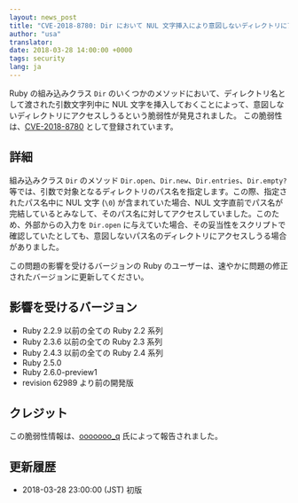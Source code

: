 ```yaml
---
layout: news_post
title: "CVE-2018-8780: Dir において NUL 文字挿入により意図しないディレクトリにアクセスされうる脆弱性について"
author: "usa"
translator:
date: 2018-03-28 14:00:00 +0000
tags: security
lang: ja
---
```


Ruby の組み込みクラス `Dir` のいくつかのメソッドにおいて、ディレクトリ名として渡された引数文字列中に NUL 文字を挿入しておくことによって、意図しないディレクトリにアクセスしうるという脆弱性が発見されました。
この脆弱性は、[CVE-2018-8780](http://cve.mitre.org/cgi-bin/cvename.cgi?name=CVE-2018-8780) として登録されています。

## 詳細

組み込みクラス `Dir` のメソッド `Dir.open`、`Dir.new`、`Dir.entries`、`Dir.empty?` 等では、引数で対象となるディレクトリのパス名を指定します。この際、指定されたパス名中に NUL 文字 (`\0`) が含まれていた場合、NUL 文字直前でパス名が完結しているとみなして、そのパス名に対してアクセスしていました。このため、外部からの入力を `Dir.open` に与えていた場合、その妥当性をスクリプトで確認していたとしても、意図しないパス名のディレクトリにアクセスしうる場合がありました。

この問題の影響を受けるバージョンの Ruby のユーザーは、速やかに問題の修正されたバージョンに更新してください。

## 影響を受けるバージョン

* Ruby 2.2.9 以前の全ての Ruby 2.2 系列
* Ruby 2.3.6 以前の全ての Ruby 2.3 系列
* Ruby 2.4.3 以前の全ての Ruby 2.4 系列
* Ruby 2.5.0
* Ruby 2.6.0-preview1
* revision 62989 より前の開発版

## クレジット

この脆弱性情報は、[ooooooo_q](https://hackerone.com/ooooooo_q) 氏によって報告されました。

## 更新履歴

* 2018-03-28 23:00:00 (JST) 初版
